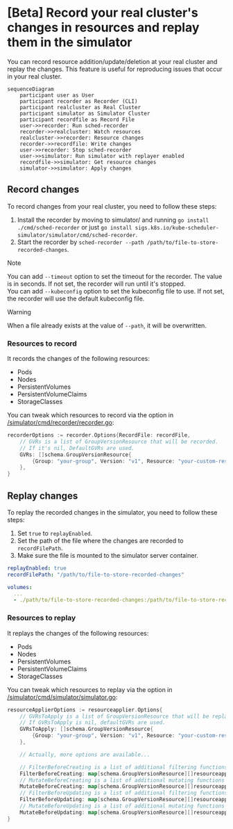 # [Beta] Record your real cluster's changes in resources and replay them in the simulator

You can record resource addition/update/deletion at your real cluster and replay the changes. This feature is useful for reproducing issues that occur in your real cluster.

```mermaid
sequenceDiagram
    participant user as User
    participant recorder as Recorder (CLI)
    participant realcluster as Real Cluster
    participant simulator as Simulator Cluster
    participant recordfile as Record File
    user->>recorder: Run sched-recorder
    recorder->>realcluster: Watch resources
    realcluster->>recorder: Resource changes
    recorder->>recordfile: Write changes
    user->>recorder: Stop sched-recorder
    user->>simulator: Run simulator with replayer enabled
    recordfile->>simulator: Get resource changes
    simulator->>simulator: Apply changes
```

## Record changes

To record changes from your real cluster, you need to follow these steps:

1. Install the recorder by moving to simulator/ and running `go install ./cmd/sched-recorder` or just `go install sigs.k8s.io/kube-scheduler-simulator/simulator/cmd/sched-recorder`.
2. Start the recorder by `sched-recorder --path /path/to/file-to-store-recorded-changes`.

> [!NOTE]
> You can add `--timeout` option to set the timeout for the recorder. The value is in seconds. If not set, the recorder will run until it's stopped.  
> You can add `--kubeconfig` option to set the kubeconfig file to use. If not set, the recorder will use the default kubeconfig file.

> [!WARNING]
> When a file already exists at the value of `--path`, it will be overwritten.

### Resources to record

It records the changes of the following resources:

- Pods
- Nodes
- PersistentVolumes
- PersistentVolumeClaims
- StorageClasses

You can tweak which resources to record via the option in [/simulator/cmd/recorder/recorder.go](https://github.com/kubernetes-sigs/kube-scheduler-simulator/blob/master/simulator/cmd/recorder/recorder.go):

```go
recorderOptions := recorder.Options{RecordFile: recordFile,
	// GVRs is a list of GroupVersionResource that will be recorded.
	// If it's nil, DefaultGVRs are used.
	GVRs: []schema.GroupVersionResource{
		{Group: "your-group", Version: "v1", Resource: "your-custom-resources"},
	},
}
```

## Replay changes

To replay the recorded changes in the simulator, you need to follow these steps:

1. Set `true` to `replayEnabled`.
2. Set the path of the file where the changes are recorded to `recordFilePath`.
3. Make sure the file is mounted to the simulator server container.


```yaml:config.yaml
replayEnabled: true
recordFilePath: "/path/to/file-to-store-recorded-changes"
```

```yaml:compose.yml
volumes:
  ...
  - ./path/to/file-to-store-recorded-changes:/path/to/file-to-store-recorded-changes
```

### Resources to replay

It replays the changes of the following resources:

- Pods
- Nodes
- PersistentVolumes
- PersistentVolumeClaims
- StorageClasses

You can tweak which resources to replay via the option in [/simulator/cmd/simulator/simulator.go](https://github.com/kubernetes-sigs/kube-scheduler-simulator/blob/master/simulator/cmd/simulator/simulator.go):

```go
resourceApplierOptions := resourceapplier.Options{
	// GVRsToApply is a list of GroupVersionResource that will be replayed.
	// If GVRsToApply is nil, defaultGVRs are used.
	GVRsToApply: []schema.GroupVersionResource{
		{Group: "your-group", Version: "v1", Resource: "your-custom-resources"},
	},

	// Actually, more options are available...

	// FilterBeforeCreating is a list of additional filtering functions that are applied before creating resources.
	FilterBeforeCreating: map[schema.GroupVersionResource][]resourceapplier.FilteringFunction{},
	// MutateBeforeCreating is a list of additional mutating functions that are applied before creating resources.
	MutateBeforeCreating: map[schema.GroupVersionResource][]resourceapplier.MutatingFunction{},
	// FilterBeforeUpdating is a list of additional filtering functions that are applied before updating resources.
	FilterBeforeUpdating: map[schema.GroupVersionResource][]resourceapplier.FilteringFunction{},
	// MutateBeforeUpdating is a list of additional mutating functions that are applied before updating resources.
	MutateBeforeUpdating: map[schema.GroupVersionResource][]resourceapplier.MutatingFunction{},
}
```
